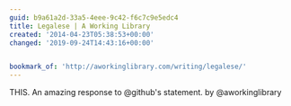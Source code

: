 ```yaml
---
guid: b9a61a2d-33a5-4eee-9c42-f6c7c9e5edc4
title: Legalese | A Working Library
created: '2014-04-23T05:38:53+00:00'
changed: '2019-09-24T14:43:16+00:00'


bookmark_of: 'http://aworkinglibrary.com/writing/legalese/'
---
```



THIS. An amazing response to @github's statement.  by @aworkinglibrary

